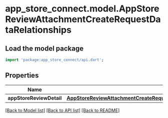 # app_store_connect.model.AppStoreReviewAttachmentCreateRequestDataRelationships

## Load the model package
```dart
import 'package:app_store_connect/api.dart';
```

## Properties
Name | Type | Description | Notes
------------ | ------------- | ------------- | -------------
**appStoreReviewDetail** | [**AppStoreReviewAttachmentCreateRequestDataRelationshipsAppStoreReviewDetail**](AppStoreReviewAttachmentCreateRequestDataRelationshipsAppStoreReviewDetail.md) |  | 

[[Back to Model list]](../README.md#documentation-for-models) [[Back to API list]](../README.md#documentation-for-api-endpoints) [[Back to README]](../README.md)


